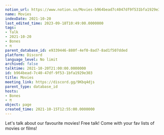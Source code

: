 ```yaml
---
notion_url: https://www.notion.so/Movies-b964bead7c4047df9f531bfa1929e303
name: Movies
indexDate: 2021-10-20
last_edited_time: 2023-09-18T10:49:00.0000000
tags:
- Talk
- 2021-10-20
- Bones
- π
parent_database_id: e9339446-880f-4ef0-8ad7-8ad1f507dded
platform: Discord
language_level: No limit
archived: false
talktime: 2021-10-20T21:00:00.0000000
id: b964bead-7c40-47df-9f53-1bfa1929e303
title: Movies
meeting_link: https://discord.gg/9Kbq4djs
parent_type: database_id
hosts:
- Bones
- π
object: page
created_time: 2021-10-15T12:55:00.0000000
---
```


Let's talk about our favourite movies!
Free talk! Come with your fav lists of movies or films!


